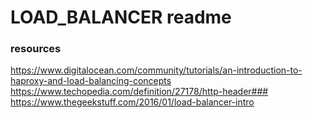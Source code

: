 # LOAD_BALANCER readme

### resources
https://www.digitalocean.com/community/tutorials/an-introduction-to-haproxy-and-load-balancing-concepts
https://www.techopedia.com/definition/27178/http-header###
https://www.thegeekstuff.com/2016/01/load-balancer-intro
